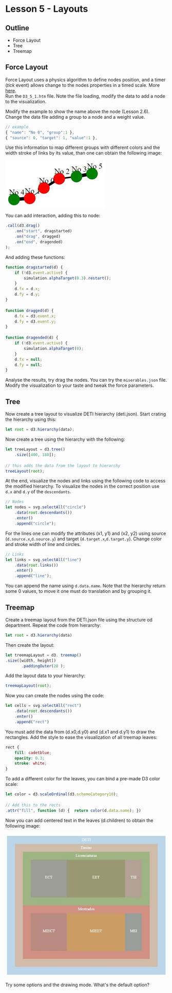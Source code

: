 # Lesson 5 - Layouts

## Outline
* Force Layout
* Tree
* Treemap


## Force Layout

Force Layout uses a physics algorithm to define nodes position, and a timer (_tick_ event) allows change to the nodes properties in a timed scale. More [here](http://d3indepth.com/force-layout/).  
Run the `D3_5_1.htm` file. Note the file loading, modify the data to add a node to the visualization.

Modify the example to show the name above the node (Lesson 2.6). Change the data file adding a group to a node and a weight value.

``` javascript
// example
{ "name": "No 0", "group":1 },
{ "source": 0, "target": 1, "value":1 },
```
Use this information to map different groups  with different colors and the width stroke of links by its value, than one can obtain the following image:

![Force direceted graph](./forcelayout.jpg)

You can add interaction, adding this to node:
``` javascript
.call(d3.drag()
    .on("start", dragstarted)
    .on("drag", dragged)
    .on("end", dragended)
);
```

And adding these functions:
``` javascript
function dragstarted(d) {
    if (!d3.event.active) {
        simulation.alphaTarget(0.3).restart();
    }
    d.fx = d.x;
    d.fy = d.y;
}

function dragged(d) {
    d.fx = d3.event.x;
    d.fy = d3.event.y;
}

function dragended(d) {
    if (!d3.event.active) {
        simulation.alphaTarget(0);
    }
    d.fx = null;
    d.fy = null;
}
```
Analyse the results, try drag the nodes. You can try the `miserables.json` file. Modify the visualization to your taste and tweak the force parameters.

## Tree
Now create a tree layout to visualize DETI hierarchy (deti.json). Start crating the hierarchy using this:
``` javascript
let root = d3.hierarchy(data);
```

Now create a tree using the hierarchy with the following:
``` javascript
let treeLayout = d3.tree()
    .size([400, 180]);

// this adds the data from the layout to hierarchy
treeLayout(root);
```

At the end, visualize the nodes and links using the following code to access the modified hierarchy. To visualize the nodes in the correct position use `d.x` and `d.y` of the `descendants`.

``` javascript
// Nodes
let nodes = svg.selectAll("circle")
    .data(root.descendants())
    .enter()
    .append("circle");
```
For the lines one can modify the attributes (x1, y1) and (x2, y2) using source (`d.source.x`,`d.source.y`) and target (`d.target.x`,`d.target.y`). Change color and stroke width of line and circles.
``` javascript
// Links
let links = svg.selectAll("line")
    .data(root.links())
    .enter()
    .append("line");
``` 
You can append the name using `d.data.name`. Note that the hierarchy return some 0 values, to move it one must do translation and by grouping it. 

## Treemap
Create a treemap layout from the DETI.json file using the structure od department. Repeat the code from hierarchy:
``` javascript
let root = d3.hierarchy(data)
```
Then create the layout:
``` javascript
let treemapLayout = d3. treemap()
.size([width, height])
       .paddingOuter(20 );
```
Add the layout data to your hierarchy:
``` javascript
treemapLayout(root);
```
Now you can create the nodes using the code:
``` javascript
let cells = svg.selectAll("rect")
    .data(root.descendants())
    .enter()
    .append("rect")
```
You must add the data from (d.x0,d.y0) and (d.x1 and d.y1) to draw the rectangles. Add the style to ease the visualization of all treemap leaves:
``` css
rect {
    fill: cadetblue;
    opacity: 0.3;
    stroke: white;
}
```
To add a different color for the leaves, you can bind a pre-made D3 color scale:
``` javascript
let color = d3.scaleOrdinal(d3.schemeCategory10);

// Add this to the rects
.attr("fill", function (d) {  return color(d.data.name); })
``` 
Now you can add centered text in the leaves (d.children) to obtain the following image:

![Treemap](./treemap.jpg)

Try some options and the drawing mode. What's the default option?